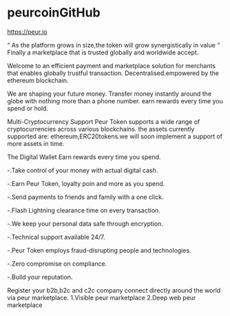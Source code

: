 # peurcoinGitHub
https://peur.io

“ As the platform grows in size,the token will grow synergistically in value “
Finally a marketplace that is trusted globally and worldwide accept.

Welcome to an efficient payment and marketplace solution for merchants that enables globally trustful transaction. 
Decentralised.empowered by the ethereum blockchain.

We are shaping your future money.
Transfer money instantly around the globe with nothing more than a phone number. earn rewards every time you spend or hold.

Multi-Cryptocurrency Support 
Peur Token supports a wide range of cryptocurrencies across various blockchains. the assets currently supported are: ethereum,ERC20tokens.we will soon implement a support of more assets in time.

The Digital Wallet
Earn rewards every time you spend.

-.Take control of your money with actual digital cash.

-.Earn Peur Token, loyalty poin and more as you spend.

-.Send payments to friends and family with a one click.

-.Flash Lightning clearance time on every transaction.

-.We keep your personal data safe through encryption.

-.Technical support available 24/7.

-.Peur Token employs fraud-disrupting people and technologies.

-.Zero compromise on compliance.

-.Build your reputation.

Register your b2b,b2c and c2c company connect directly around the world via peur marketplace.
1.Visible peur marketplace
2.Deep web peur marketplace 

